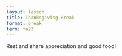 ```yaml
---
layout: lesson
title: Thanksgiving Break
format: break
term: fa23
---
```


Rest and share appreciation and good food!
